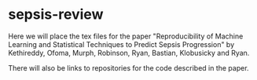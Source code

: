 # sepsis-review

Here we will place the tex files for the paper "Reproducibility of Machine Learning and Statistical Techniques to Predict Sepsis Progression" by Kethireddy, Ofoma, Murph, Robinson, Ryan, Bastian, Klobusicky and Ryan.

There will also be links to repositories for the code described in the paper.
